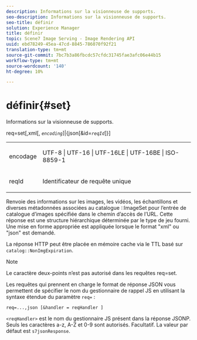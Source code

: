 ```yaml
---
description: Informations sur la visionneuse de supports.
seo-description: Informations sur la visionneuse de supports.
seo-title: définir
solution: Experience Manager
title: définir
topic: Scene7 Image Serving - Image Rendering API
uuid: ebd78249-45ea-47cd-8845-786070f92f21
translation-type: tm+mt
source-git-commit: 7bc7b3a86fbcdc57cfdc31745fae3afc06e44b15
workflow-type: tm+mt
source-wordcount: '140'
ht-degree: 10%

---
```



# définir{#set}

Informations sur la visionneuse de supports.

req=set[,xml[, *`encoding`*]|{json[&amp;id=*`reqId`*]}]

<table id="simpletable_02C955F4EBAD4251A728F0FC68F432B5"> 
 <tr class="strow"> 
  <td class="stentry"> <p><span class="varname"> encodage</span> </p> </td> 
  <td class="stentry"> <p><span class="codeph"> UTF-8 | UTF-16 | UTF-16LE | UTF-16BE | ISO-8859-1</span> </p></td> 
 </tr> 
 <tr class="strow"> 
  <td class="stentry"> <p><span class="varname"> reqId</span> </p></td> 
  <td class="stentry"> <p>Identificateur de requête unique </p></td> 
 </tr> 
</table>

Renvoie des informations sur les images, les vidéos, les échantillons et diverses métadonnées associées au catalogue ::ImageSet pour l’entrée de catalogue d’images spécifiée dans le chemin d’accès de l’URL. Cette réponse est une structure hiérarchique déterminée par le type de jeu fourni. Une mise en forme appropriée est appliquée lorsque le format &quot;xml&quot; ou &quot;json&quot; est demandé.

La réponse HTTP peut être placée en mémoire cache via le TTL basé sur `catalog::NonImgExpiration`.

>[!NOTE]
>
>Le caractère deux-points n’est pas autorisé dans les requêtes req=set.

Les requêtes qui prennent en charge le format de réponse JSON vous permettent de spécifier le nom du gestionnaire de rappel JS en utilisant la syntaxe étendue du paramètre `req=` :

`req=...,json [&handler = reqHandler ]`

`<reqHandler>` est le nom du gestionnaire JS présent dans la réponse JSONP. Seuls les caractères a-z, A-Z et 0-9 sont autorisés. Facultatif. La valeur par défaut est `s7jsonResponse`.
